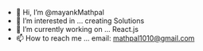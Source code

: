 - 👋 Hi, I’m @mayankMathpal
- 👀 I’m interested in ... creating Solutions
- 🌱 I’m currently working on ... React.js
- 📫 How to reach me ... email: mathpal1010@gmail.com

<!---
You can click the Preview link to take a look at your changes.
--->
